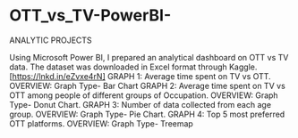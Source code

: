# OTT_vs_TV-PowerBI-
ANALYTIC PROJECTS

Using Microsoft Power BI, I prepared an analytical dashboard on OTT vs TV data. The dataset was downloaded in Excel format through Kaggle. [https://lnkd.in/eZvxe4rN]
GRAPH 1: Average time spent on TV vs OTT.
OVERVIEW: Graph Type- Bar Chart
GRAPH 2: Average time spent on TV vs OTT among people of different groups of Occupation.
OVERVIEW: Graph Type- Donut Chart.
GRAPH 3: Number of data collected from each age group.
OVERVIEW: Graph Type- Pie Chart.
GRAPH 4: Top 5 most preferred OTT platforms.
OVERVIEW: Graph Type- Treemap
